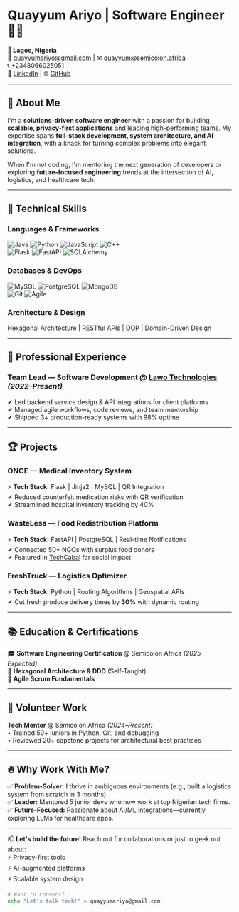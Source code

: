 # Quayyum Ariyo | Software Engineer 👨‍💻

**📍 Lagos, Nigeria**  
📧 quayyumariyo@gmail.com | ✉ quayyum@semicolon.africa  
📞 +2348066025051  
🔗 [LinkedIn](https://www.linkedin.com/in/quayyum-ariyo-153b2431b/) | 🌐 [GitHub](https://github.com/Quayyum-a)  

---

## 🚀 About Me  

I'm a **solutions-driven software engineer** with a passion for building **scalable, privacy-first applications** and leading high-performing teams. My expertise spans **full-stack development, system architecture, and AI integration**, with a knack for turning complex problems into elegant solutions.  

When I'm not coding, I'm mentoring the next generation of developers or exploring **future-focused engineering** trends at the intersection of AI, logistics, and healthcare tech.  

---

## 🔧 Technical Skills  

### **Languages & Frameworks**  
![Java](https://img.shields.io/badge/Java-ED8B00?style=for-the-badge&logo=openjdk&logoColor=white) ![Python](https://img.shields.io/badge/Python-3776AB?style=for-the-badge&logo=python&logoColor=white) ![JavaScript](https://img.shields.io/badge/JavaScript-F7DF1E?style=for-the-badge&logo=javascript&logoColor=black) ![C++](https://img.shields.io/badge/C%2B%2B-00599C?style=for-the-badge&logo=c%2B%2B&logoColor=white)  
![Flask](https://img.shields.io/badge/Flask-000000?style=for-the-badge&logo=flask&logoColor=white) ![FastAPI](https://img.shields.io/badge/FastAPI-009688?style=for-the-badge&logo=fastapi&logoColor=white) ![SQLAlchemy](https://img.shields.io/badge/SQLAlchemy-000000?style=for-the-badge)  

### **Databases & DevOps**  
![MySQL](https://img.shields.io/badge/MySQL-4479A1?style=for-the-badge&logo=mysql&logoColor=white) ![PostgreSQL](https://img.shields.io/badge/PostgreSQL-4169E1?style=for-the-badge&logo=postgresql&logoColor=white) ![MongoDB](https://img.shields.io/badge/MongoDB-47A248?style=for-the-badge&logo=mongodb&logoColor=white)  
![Git](https://img.shields.io/badge/Git-F05032?style=for-the-badge&logo=git&logoColor=white) ![Agile](https://img.shields.io/badge/Agile-009688?style=for-the-badge&logo=agile&logoColor=white)  

### **Architecture & Design**  
Hexagonal Architecture | RESTful APIs | OOP | Domain-Driven Design  

---

## 💼 Professional Experience  

### **Team Lead — Software Development** @ [Lawo Technologies](https://lawo.tech) *(2022–Present)*  
✔ Led backend service design & API integrations for client platforms  
✔ Managed agile workflows, code reviews, and team mentorship  
✔ Shipped 3+ production-ready systems with 98% uptime  

---

## 🏆 Projects  

### **ONCE — Medical Inventory System**  
⚡ **Tech Stack:** Flask | Jinja2 | MySQL | QR Integration  
✔ Reduced counterfeit medication risks with QR verification  
✔ Streamlined hospital inventory tracking by 40%  

### **WasteLess — Food Redistribution Platform**  
⚡ **Tech Stack:** FastAPI | PostgreSQL | Real-time Notifications  
✔ Connected 50+ NGOs with surplus food donors  
✔ Featured in [TechCabal](https://techcabal.com) for social impact  

### **FreshTruck — Logistics Optimizer**  
⚡ **Tech Stack:** Python | Routing Algorithms | Geospatial APIs  
✔ Cut fresh produce delivery times by **30%** with dynamic routing  

---

## 📚 Education & Certifications  

🎓 **Software Engineering Certification** @ Semicolon Africa *(2025 Expected)*  
📜 **Hexagonal Architecture & DDD** (Self-Taught)  
📜 **Agile Scrum Fundamentals**  

---

## 🌟 Volunteer Work  

**Tech Mentor** @ Semicolon Africa *(2024–Present)*  
• Trained 50+ juniors in Python, Git, and debugging  
• Reviewed 20+ capstone projects for architectural best practices  

---

## 🔥 Why Work With Me?  

✅ **Problem-Solver:** I thrive in ambiguous environments (e.g., built a logistics system from scratch in 3 months).  
✅ **Leader:** Mentored 5 junior devs who now work at top Nigerian tech firms.  
✅ **Future-Focused:** Passionate about AI/ML integrations—currently exploring LLMs for healthcare apps.  

---

📫 **Let's build the future!** Reach out for collaborations or just to geek out about:  
⚡ Privacy-first tools  
⚡ AI-augmented platforms  
⚡ Scalable system design  

```bash
# Want to connect? 
echo "Let's talk tech!" > quayyumariyo@gmail.com
